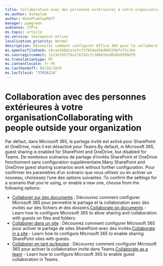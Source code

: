 ```yaml
---
title: Collaboration avec des personnes extérieures à votre organisation
ms.author: mikeplum
author: MikePlumleyMSFT
manager: pamgreen
audience: ITPro
ms.topic: article
ms.service: sharepoint-online
localization_priority: Normal
description: Découvrez comment configurer Office 365 pour la collaboration avec des utilisateurs invités.
ms.openlocfilehash: e9cae26881e1efcf1f958a436d095296fcf3c2be
ms.sourcegitcommit: 1123ef65778a17b7d2cfc308435e96d4b9509df0
ms.translationtype: MT
ms.contentlocale: fr-FR
ms.lasthandoff: 09/18/2019
ms.locfileid: "37026214"
---
```

# <a name="collaborating-with-people-outside-your-organization"></a><span data-ttu-id="0a463-103">Collaboration avec des personnes extérieures à votre organisation</span><span class="sxs-lookup"><span data-stu-id="0a463-103">Collaborating with people outside your organization</span></span>

<span data-ttu-id="0a463-104">Par défaut, dans Microsoft 365, le partage invité est activé pour SharePoint et OneDrive, mais il est désactivé pour Teams.</span><span class="sxs-lookup"><span data-stu-id="0a463-104">By default, in Microsoft 365, guest sharing is enabled for SharePoint and OneDrive, but disabled for Teams.</span></span> <span data-ttu-id="0a463-105">De nombreux scénarios de partage d’invités SharePoint et OneDrive fonctionnent sans configuration supplémentaire.</span><span class="sxs-lookup"><span data-stu-id="0a463-105">Many SharePoint and OneDrive guest sharing scenarios work without further configuration.</span></span> <span data-ttu-id="0a463-106">Pour confirmer les paramètres d’un scénario que vous utilisez ou en activer un nouveau, choisissez l’une des options suivantes :</span><span class="sxs-lookup"><span data-stu-id="0a463-106">To confirm the settings for a scenario that you're using, or enable a new one, choose from the following options:</span></span>

- <span data-ttu-id="0a463-107">[Collaborer sur des documents](collaborate-on-documents.md) : Découvrez comment configurer Microsoft 365 pour permettre le partage et la collaboration avec des invités sur des fichiers et des dossiers.</span><span class="sxs-lookup"><span data-stu-id="0a463-107">[Collaborate on documents](collaborate-on-documents.md) - Learn how to configure Microsoft 365 to allow sharing and collaboration with guests on files and folders.</span></span>
- <span data-ttu-id="0a463-108">[Collaborer dans un site](collaborate-in-a-site.md) : Découvrez comment configurer Microsoft 365 pour activer le partage de sites SharePoint avec des invités.</span><span class="sxs-lookup"><span data-stu-id="0a463-108">[Collaborate in a site](collaborate-in-a-site.md) - Learn how to configure Microsoft 365 to enable sharing SharePoint sites with guests.</span></span>
- <span data-ttu-id="0a463-109">[Collaborer en tant qu’équipe](collaborate-as-a-team.md) : Découvrez comment configurer Microsoft 365 pour activer la collaboration invité dans Teams.</span><span class="sxs-lookup"><span data-stu-id="0a463-109">[Collaborate as a team](collaborate-as-a-team.md) - Learn how to configure Microsoft 365 to enable guest collaboration in Teams.</span></span>


